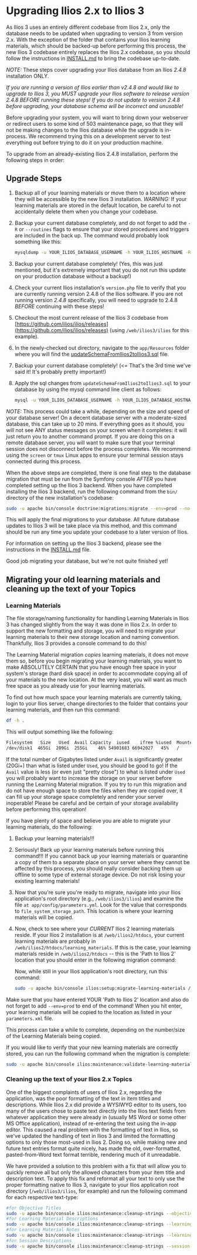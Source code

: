 
# Upgrading Ilios 2.x to Ilios 3

As Ilios 3 uses an entirely different codebase from Ilios 2.x, only the database needs to be updated when upgrading to version 3 from version 2.x. With the exception of the folder that contains your Ilios learning materials, which should be backed-up before performing this process, the new Ilios 3 codebase entirely replaces the Ilios 2.x codebase, so you should follow the instructions in [INSTALL.md](https://github.com/ilios/ilios/blob/master/INSTALL.md) to bring the codebase up-to-date.

*NOTE:* These steps cover upgrading your Ilios database from an Ilios *2.4.8* installation ONLY.

*If you are running a version of Ilios earlier than v2.4.8 and would like to upgrade to Ilios 3, you MUST upgrade your Ilios software to release version 2.4.8 BEFORE running these steps! If you do not update to version 2.4.8 before upgrading, your database schema will be incorrect and unusable!*

Before upgrading your system, you will want to bring down your webserver or redirect users to some kind of 503 maintenance page, so that they will not be making changes to the Ilios database while the upgrade is in-process. We recommend trying this on a development server to test everything out before trying to do it on your production machine.

To upgrade from an already-existing Ilios 2.4.8 installation, perform the following steps in order:

## Upgrade Steps

1. Backup all of your learning materials or move them to a location where they will be accessible by the new Ilios 3 installation. *WARNING:* If your learning materials are stored in the default location, be careful to not accidentally delete them when you change your codebase.
2. Backup your current database completely, and do not forget to add the `-R` or `--routines` flags to ensure that your stored procedures and triggers are included in the back up. The command would probably look something like this:

    ```bash
    mysqldump -u YOUR_ILIOS_DATABASE_USERNAME -h YOUR_ILIOS_HOSTNAME -R -p YOUR_ILIOS_DATABASE_NAME -r YOUR_DATABASE_BACKUP_FILENAME.sql
    ```

3. Backup your current database completely! (Yes, this was just mentioned, but it's extremely important that you do not run this update on your production database without a backup!)
4. Check your current Ilios installation's `version.php` file to verify that you are currently running version 2.4.8 of the Ilios software. If you are not running version *2.4.8* specifically, you will need to upgrade to 2.4.8 *BEFORE* continuing with these steps!
5. Checkout the most current release of the Ilios 3 codebase from [https://github.com/ilios/ilios/releases](https://github.com/ilios/ilios/releases) (using `/web/ilios3/ilios` for this example).
6. In the newly-checked out directory, navigate to the `app/Resources` folder where you will find the [updateSchemaFromIlios2toIlios3.sql](https://github.com/ilios/ilios/blob/master/sql/updateSchemaFromIlios2toIlios3.sql) file.
7. Backup your current database completely! (<= That's the 3rd time we've said it! It's probably pretty important!)
8. Apply the sql changes from `updateSchemaFromIlios2toIlios3.sql` to your database by using the mysql command line client as follows:

    ```bash
    mysql -u YOUR_ILIOS_DATABASE_USERNAME -h YOUR_ILIOS_DATABASE_HOSTNAME -p YOUR_ILIOS_DATABASE_NAME < updateSchemaFromIlios2toIlios3.sql
    ```

*NOTE:* This process could take a while, depending on the size and speed of your database server! On a decent database server with a moderate-sized database, this can take up to 20 mins. If everything goes as it should, you will not see ANY status messages on your screen when it completes: it will just return you to another command prompt. If you are doing this on a remote database server, you will want to make sure that your terminal session does not disconnect before the process completes. We recommend using the `screen` or `tmux` Linux apps to ensure your terminal session stays connected during this process.

When the above steps are completed, there is one final step to the database migration that must be run from the Symfony console *AFTER* you have completed setting up the Ilios 3 backend. When you have completed installing the Ilios 3 backend, run the following command from the `bin/` directory of the new installation's codebase:

```bash
sudo -u apache bin/console doctrine:migrations:migrate --env=prod --no-interaction
```

This will apply the final migrations to your database. All future database updates to Ilios 3 will be take place via this method, and this command should be run any time you update your codebase to a later version of Ilios.

For information on setting up the Ilios 3 backend, please see the instructions in the [INSTALL.md](https://github.com/ilios/ilios/blob/master/INSTALL.md) file.

Good job migrating your database, but we're not quite finished yet!

## Migrating your old learning materials and cleaning up the text of your Topics

### Learning Materials

The file storage/naming functionality for handling Learning Materials in Ilios 3 has changed slightly from the way it was done in Ilios 2.x. In order to support the new formatting and storage, you will need to migrate your learning materials to their new storage location and naming convention. Thankfully, Ilios 3 provides a console command to do this!

The Learning Material migration *copies* learning materials, it does not *move* them so, before you begin migrating your learning materials, you want to make ABSOLUTELY CERTAIN that you have enough free space in your system's storage (hard disk space) in order to accommodate copying all of your materials to the new location. At the very least, you will want as much free space as you already use for your learning materials.

To find out how much space your learning materials are currently taking, login to your Ilios server, change directories to the folder that contains your learning materials, and then run this command:

 ```bash
df -h .
```

This will output something like the following:

 ```bash
Filesystem   Size   Used  Avail Capacity  iused    ifree %iused  Mounted on
/dev/disk1  465Gi  209Gi  255Gi    46% 54901683 66942027   45%   /
```

If the total number of Gigabytes listed under `Avail` is significantly greater (20Gi+) than what is listed under `Used`, you should be good to go! If the `Avail` value is less (or even just "pretty close") to what is listed under `Used` you will probably want to increase the storage on your server before running the Learning Material migration. If you try to run this migration and do not have enough space to store the files when they are copied over, it can fill up your storage space completely and render your server inoperable! Please be careful and be certain of your storage availability before performing this operation!

If you have plenty of space and believe you are able to migrate your learning materials, do the following:

1. Backup your learning materials!!!
2. Seriously! Back up your learning materials before running this command!!! If you cannot back up your learning materials or quarantine a copy of them to a separate place on your server where they cannot be affected by this process, you should really consider backing them up offline to some type of external storage device. Do not risk losing your existing learning materials!
3. Now that you're sure you're ready to migrate, navigate into your Ilios application's root directory (e.g., `/web/ilios3/ilios`) and examine the file `at app/config/parameters.yml`. Look for the value that corresponds to `file_system_storage_path`. This location is where your learning materials will be copied.
4. Now, check to see where your *CURRENT* Ilios 2 learning materials reside. If your Ilios 2 installation is at `/web/ilios2/htdocs`, your current learning materials are probably in `/web/ilios2/htdocs/learning_materials`. If this is the case, your learning materials reside in `/web/ilios2/htdocs` -- this is the 'Path to Ilios 2' location that you should enter in the following migration command:

    Now, while still in your Ilios application's root directory, run this command:

    ```bash
    sudo -u apache bin/console ilios:setup:migrate-learning-materials /web/ilios2/htdocs --env=prod
    ```

Make sure that you have entered YOUR 'Path to Ilios 2' location and also do not forget to add `--env=prod` to end of the command! When you hit enter, your learning materials will be copied to the location as listed in your `parameters.xml` file.

This process can take a while to complete, depending on the number/size of the Learning Materials being copied.

If you would like to verify that your new learning materials are correctly stored, you can run the following command when the migration is complete:

```bash
sudo -u apache bin/console ilios:maintenance:validate-learning-materials /web/ilios2/htdocs --env=prod
```

### Cleaning up the text of your Ilios 2.x Topics

One of the biggest complaints of users of Ilios 2.x, regarding the application, was the poor formatting of the text in item titles and descriptions. While Ilios 2.x did provide a WYSIWYG editor to its users, too many of the users chose to paste text directly into the Ilios text fields from whatever application they were already in (usually MS Word or some other MS Office application), instead of re-entering the text using the in-app editor. This caused a real problem with the formatting of text in Ilios, so we've updated the handling of text in Ilios 3 and limited the formatting options to only those most-used in Ilios 2. Doing so, while making new and future text entries format quite nicely, has made the old, over-formatted, pasted-from-Word text format terrible, rendering much of it unreadable.

We have provided a solution to this problem with a fix that will allow you to quickly remove all but only the allowed characters from your item title and description text. To apply this fix and reformat all your text to only use the proper formatting native to Ilios 3, navigate to your Ilios application root directory (`/web/ilios3/ilios`, for example) and run the following command for each respective text-type:

 ```bash
#for Objective Titles
sudo -u apache bin/console ilios:maintenance:cleanup-strings --objective-title --env=prod
#for Learning Material Descriptions
sudo -u apache bin/console ilios:maintenance:cleanup-strings --learningmaterial-description --env=prod
#for Learning Material Notes
sudo -u apache bin/console ilios:maintenance:cleanup-strings --learningmaterial-note --env=prod
#for Session Descriptions
sudo -u apache bin/console ilios:maintenance:cleanup-strings --session-description --env=prod
```
